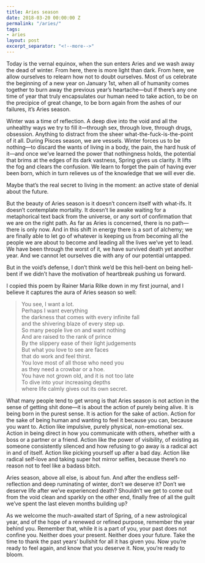 ```yaml
---
title: Aries season
date: 2018-03-20 00:00:00 Z
permalink: "/aries/"
tags:
- aries
layout: post
excerpt_separator: "<!--more-->"
---
```


Today is the vernal equinox, when the sun enters Aries and we wash away the dead of winter. <!--more--> From here, there is more light than dark. From here, we allow ourselves to relearn how not to doubt ourselves. Most of us celebrate the beginning of a new year on January 1st, when all of humanity comes together to burn away the previous year’s heartache—but if there’s any one time of year that truly encapsulates our human need to take action, to be on the precipice of great change, to be born again from the ashes of our failures, it’s Aries season.

Winter was a time of reflection. A deep dive into the void and all the unhealthy ways we try to fill it—through sex, through love, through drugs, obsession. Anything to distract from the sheer what-the-fuck-is-the-point of it all. During Pisces season, we are vessels. Winter forces us to be nothing—to discard the wants of living in a body, the pain, the hard husk of it—and once we’ve learned the power that nothingness holds, the potential that brims at the edges of its dark vastness, Spring gives us clarity. It lifts the fog and clears the confusion. We learn to forget the pain of having ever been born, which in turn relieves us of the knowledge that we will ever die.

Maybe that’s the real secret to living in the moment: an active state of denial about the future.

But the beauty of Aries season is it doesn’t concern itself with what-ifs. It doesn’t contemplate mortality. It doesn’t lie awake waiting for a metaphorical text back from the universe, or any sort of confirmation that we are on the right path. As far as Aries is concerned, there is no path—there is only now. And in this shift in energy there is a sort of alchemy; we are finally able to let go of whatever is keeping us from becoming all the people we are about to become and leading all the lives we’ve yet to lead. We have been through the worst of it, we have survived death yet another year. And we cannot let ourselves die with any of our potential untapped.

But in the void’s defense, I don’t think we’d be this hell-bent on being hell-bent if we didn’t have the motivation of heartbreak pushing us forward.

I copied this poem by Rainer Maria Rilke down in my first journal, and I believe it captures the aura of Aries season so well:

> You see, I want a lot.<br/>
Perhaps I want everything<br/>
the darkness that comes with every infinite fall<br/>
and the shivering blaze of every step up.<br/>
So many people live on and want nothing<br/>
And are raised to the rank of prince<br/>
By the slippery ease of their light judgements<br/>
But what you love to see are faces<br/>
that do work and feel thirst.<br/>
You love most of all those who need you<br/>
as they need a crowbar or a hoe.<br/>
You have not grown old, and it is not too late<br/>
To dive into your increasing depths<br/>
where life calmly gives out its own secret.<br/>

What many people tend to get wrong is that Aries season is not action in the sense of getting shit done—it is about the action of purely being alive. It is being born in the purest sense. It is action for the sake of action. Action for the sake of being human and wanting to feel it because you can, because you want to. Action like impulsive, purely physical, non-emotional sex. Action in being direct in how you communicate with others, whether with a boss or a partner or a friend. Action like the power of visibility, of existing as someone consistently silenced and how refusing to go away is a radical act in and of itself. Action like picking yourself up after a bad day. Action like radical self-love and taking super hot mirror selfies, because there’s no reason not to feel like a badass bitch.

Aries season, above all else, is about fun. And after the endless self-reflection and deep ruminating of winter, don’t we deserve it? Don’t we deserve life after we’ve experienced death? Shouldn’t we get to come out from the void clean and sparkly on the other end, finally free of all the guilt we’ve spent the last eleven months building up?

As we welcome the much-awaited start of Spring, of a new astrological year, and of the hope of a renewed or refined purpose, remember the year behind you. Remember that, while it is a part of you, your past does not confine you. Neither does your present. Neither does your future. Take the time to thank the past years’ bullshit for all it has given you. Now you’re ready to feel again, and know that you deserve it. Now, you’re ready to bloom.
